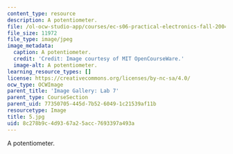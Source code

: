 ```yaml
---
content_type: resource
description: A potentiometer.
file: /ol-ocw-studio-app/courses/ec-s06-practical-electronics-fall-2004/8c278b9c4d9367a25acc7693397a493a_5.jpg
file_size: 11972
file_type: image/jpeg
image_metadata:
  caption: A potentiometer.
  credit: 'Credit: Image courtesy of MIT OpenCourseWare.'
  image-alt: A potentiometer.
learning_resource_types: []
license: https://creativecommons.org/licenses/by-nc-sa/4.0/
ocw_type: OCWImage
parent_title: 'Image Gallery: Lab 7'
parent_type: CourseSection
parent_uid: 77350705-445d-7b52-6049-1c21539af11b
resourcetype: Image
title: 5.jpg
uid: 8c278b9c-4d93-67a2-5acc-7693397a493a
---
```

A potentiometer.